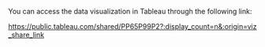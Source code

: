 You can access the data visualization in Tableau through the following link:


https://public.tableau.com/shared/PP65P99P2?:display_count=n&:origin=viz_share_link
